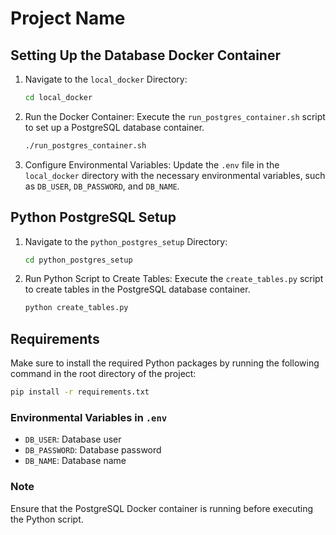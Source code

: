 # Project Name

## Setting Up the Database Docker Container

1. Navigate to the `local_docker` Directory:
   ```bash
   cd local_docker
   ```

2. Run the Docker Container:
   Execute the `run_postgres_container.sh` script to set up a PostgreSQL database container.
   ```bash
   ./run_postgres_container.sh
   ```

3. Configure Environmental Variables:
   Update the `.env` file in the `local_docker` directory with the necessary environmental variables, such as `DB_USER`, `DB_PASSWORD`, and `DB_NAME`.

## Python PostgreSQL Setup

1. Navigate to the `python_postgres_setup` Directory:
   ```bash
   cd python_postgres_setup
   ```

2. Run Python Script to Create Tables:
   Execute the `create_tables.py` script to create tables in the PostgreSQL database container.
   ```bash
   python create_tables.py
   ```

## Requirements
Make sure to install the required Python packages by running the following command in the root directory of the project:
```bash
pip install -r requirements.txt
```

### Environmental Variables in `.env`

- `DB_USER`: Database user
- `DB_PASSWORD`: Database password
- `DB_NAME`: Database name

### Note
Ensure that the PostgreSQL Docker container is running before executing the Python script.
